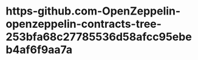 # https-github.com-OpenZeppelin-openzeppelin-contracts-tree-253bfa68c27785536d58afcc95ebeb4af6f9aa7a